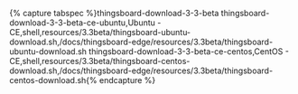 {% capture tabspec %}thingsboard-download-3-3-beta
thingsboard-download-3-3-beta-ce-ubuntu,Ubuntu - CE,shell,resources/3.3beta/thingsboard-ubuntu-download.sh,/docs/thingsboard-edge/resources/3.3beta/thingsboard-ubuntu-download.sh
thingsboard-download-3-3-beta-ce-centos,CentOS - CE,shell,resources/3.3beta/thingsboard-centos-download.sh,/docs/thingsboard-edge/resources/3.3beta/thingsboard-centos-download.sh{% endcapture %}